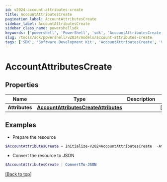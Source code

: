 ```yaml
---
id: v2024-account-attributes-create
title: AccountAttributesCreate
pagination_label: AccountAttributesCreate
sidebar_label: AccountAttributesCreate
sidebar_class_name: powershellsdk
keywords: ['powershell', 'PowerShell', 'sdk', 'AccountAttributesCreate', 'V2024AccountAttributesCreate'] 
slug: /tools/sdk/powershell/v2024/models/account-attributes-create
tags: ['SDK', 'Software Development Kit', 'AccountAttributesCreate', 'V2024AccountAttributesCreate']
---
```



# AccountAttributesCreate

## Properties

Name | Type | Description | Notes
------------ | ------------- | ------------- | -------------
**Attributes** | [**AccountAttributesCreateAttributes**](account-attributes-create-attributes) |  | [required]

## Examples

- Prepare the resource
```powershell
$AccountAttributesCreate = Initialize-V2024AccountAttributesCreate  -Attributes null
```

- Convert the resource to JSON
```powershell
$AccountAttributesCreate | ConvertTo-JSON
```


[[Back to top]](#) 

